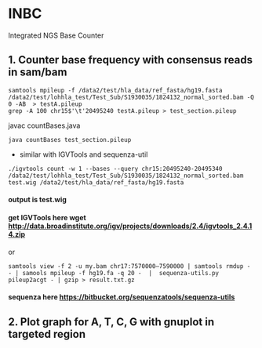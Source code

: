 # INBC
Integrated NGS Base Counter

## 1. Counter base frequency with consensus reads in sam/bam

```
samtools mpileup -f /data2/test/hla_data/ref_fasta/hg19.fasta /data2/test/lohhla_test/Test_Sub/S1930035/1824132_normal_sorted.bam -Q 0 -AB  > testA.pileup
grep -A 100 chr15$'\t'20495240 testA.pileup > test_section.pileup
```

 javac countBases.java

```
java countBases test_section.pileup
```

- similar with IGVTools and sequenza-util

```
./igvtools count -w 1 --bases --query chr15:20495240-20495340 /data2/test/lohhla_test/Test_Sub/S1930035/1824132_normal_sorted.bam test.wig /data2/test/hla_data/ref_fasta/hg19.fasta
```
#### output is test.wig
#### get IGVTools here  wget http://data.broadinstitute.org/igv/projects/downloads/2.4/igvtools_2.4.14.zip

or

```
samtools view -f 2 -u my.bam chr17:7570000–7590000 | samtools rmdup - - | samools mpileup -f hg19.fa -q 20 -  |  sequenza-utils.py pileup2acgt - | gzip > result.txt.gz
```

#### sequenza here   https://bitbucket.org/sequenzatools/sequenza-utils


## 2. Plot graph for A, T, C, G with gnuplot in targeted region
